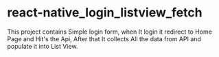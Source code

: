 # react-native_login_listview_fetch
This project contains Simple login form, when It login it redirect to Home Page and Hit's the Api, After that It collects All the data from API and populate it into List View.  
